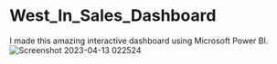 # West_In_Sales_Dashboard
I made this amazing interactive dashboard using Microsoft Power BI.
![Screenshot 2023-04-13 022524](https://user-images.githubusercontent.com/130601436/231582991-0215f03d-6ccc-4ab9-89eb-e57bb155366b.jpg)
